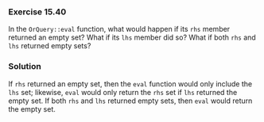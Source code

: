 ### Exercise 15.40

In the `OrQuery::eval` function, what would happen if its `rhs` member returned
an empty set? What if its `lhs` member did so? What if both `rhs` and `lhs`
returned empty sets?

### Solution

If `rhs` returned an empty set, then the `eval` function would only include the
`lhs` set; likewise, `eval` would only return the `rhs` set if `lhs` returned
the empty set. If both `rhs` and `lhs` returned empty sets, then `eval` would
return the empty set.
